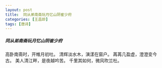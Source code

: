 ```yaml
---
layout: post
title:  同从弟南斋玩月忆山阴崔少府
categories: [王昌龄]
tags: [唐诗]
---
```


##### 同从弟南斋玩月忆山阴崔少府


高卧南斋时，开帷月初吐。
清辉淡水木，演漾在窗户。
苒苒几盈虚，澄澄变今古。
美人清江畔，是夜越吟苦。
千里其如何，微风吹兰杜。














